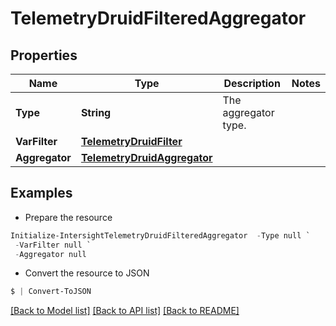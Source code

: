 # TelemetryDruidFilteredAggregator
## Properties

Name | Type | Description | Notes
------------ | ------------- | ------------- | -------------
**Type** | **String** | The aggregator type. | 
**VarFilter** | [**TelemetryDruidFilter**](TelemetryDruidFilter.md) |  | 
**Aggregator** | [**TelemetryDruidAggregator**](TelemetryDruidAggregator.md) |  | 

## Examples

- Prepare the resource
```powershell
Initialize-IntersightTelemetryDruidFilteredAggregator  -Type null `
 -VarFilter null `
 -Aggregator null
```

- Convert the resource to JSON
```powershell
$ | Convert-ToJSON
```

[[Back to Model list]](../README.md#documentation-for-models) [[Back to API list]](../README.md#documentation-for-api-endpoints) [[Back to README]](../README.md)

